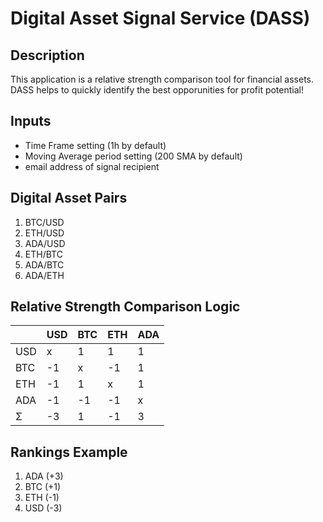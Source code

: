 # Digital Asset Signal Service (DASS)

## Description
This application is a relative strength comparison tool for financial assets. 
DASS helps to quickly identify the best opporunities for profit potential!

## Inputs
* Time Frame setting (1h by default)
* Moving Average period setting (200 SMA by default)
* email address of signal recipient

## Digital Asset Pairs
1. BTC/USD
1. ETH/USD
1. ADA/USD
1. ETH/BTC
1. ADA/BTC
1. ADA/ETH

## Relative Strength Comparison Logic
|     | USD  | BTC  |  ETH | ADA  |
| --- | ---- | ---- | ---- | ---- |
| USD |  x   |  1   |  1   |   1  |
| BTC |  -1  |  x   |  -1  |   1  |
| ETH |  -1  |  1   |  x   |   1  |
| ADA |  -1  |  -1  |  -1  |  x   |
|  Σ  |  -3  |  1   |  -1  |  3   |

## Rankings Example
1. ADA (+3)
1. BTC (+1)
1. ETH (-1)
1. USD (-3)
